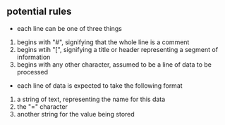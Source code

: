 ## potential rules
- each line can be one of three things
1. begins with "#", signifying that the whole line is a comment
2. begins wtih "[", signifying a title or header representing a segment of information
3. begins with any other character, assumed to be a line of data to be processed
- each line of data is expected to take the following format
1. a string of text, representing the name for this data
2. the "=" character
3. another string for the value being stored

